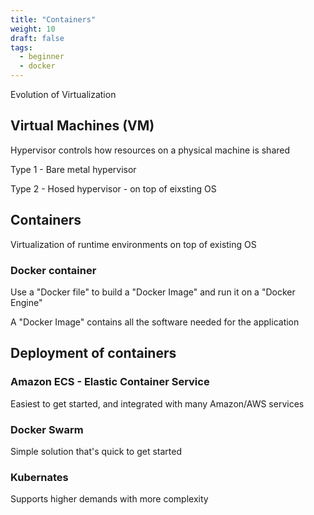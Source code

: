 ```yaml
---
title: "Containers"
weight: 10
draft: false
tags:
  - beginner
  - docker
---
```


Evolution of Virtualization 

## Virtual Machines (VM)  
Hypervisor controls how resources on a physical machine is shared

Type 1 - Bare metal hypervisor

Type 2 - Hosed hypervisor - on top of eixsting OS

## Containers 

Virtualization of runtime environments on top of existing OS

### Docker container
Use a "Docker file" to build a "Docker Image" and run it on a "Docker Engine"

A "Docker Image" contains all the software needed for the application

## Deployment of containers
### Amazon ECS - Elastic Container Service
Easiest to get started, and integrated with many Amazon/AWS services

### Docker Swarm
Simple solution that's quick to get started

### Kubernates
Supports higher demands with more complexity




